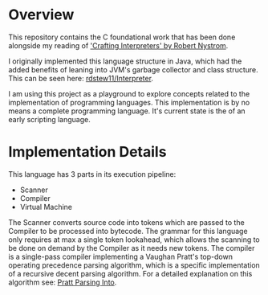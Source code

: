 # Overview
This repository contains the C foundational work that has been done alongside my reading of
['Crafting Interpreters' by Robert Nystrom](https://craftinginterpreters.com/). 

I originally implemented this language structure in Java, which had the added benefits of leaning into JVM's garbage 
collector and class structure. This can be seen here: [rdstew11/Interpreter](https://github.com/rdstew11/Interpreter).

I am using this project as a playground to explore concepts related to the implementation of programming languages. This 
implementation is by no means a complete programming language. It's current state is the of an early scripting language.

# Implementation Details

This language has 3 parts in its execution pipeline:

- Scanner
- Compiler
- Virtual Machine

The Scanner converts source code into tokens which are passed to the Compiler to be processed into bytecode. The grammar
for this language only requires at max a single token lookahead, which allows the scanning to be done on demand by the 
Compiler as it needs new tokens. The compiler is a single-pass compiler implementing a Vaughan Pratt's top-down operating
precedence parsing algorithm, which is a specific implementation of a recursive decent parsing algorithm. For a detailed
explanation on this algorithm see: [Pratt Parsing Into](https://abarker.github.io/typped/pratt_parsing_intro.html).
